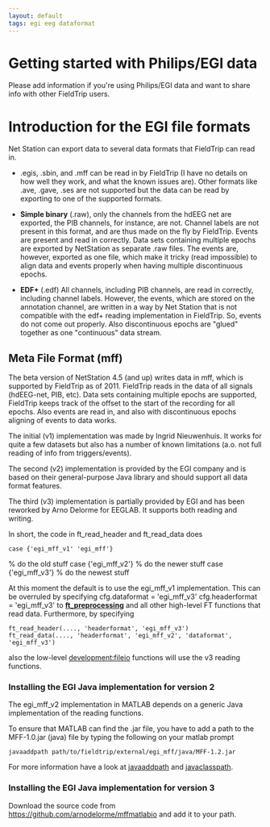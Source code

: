 ```yaml
---
layout: default
tags: egi eeg dataformat
---
```


# Getting started with Philips/EGI data

Please add information if you're using Philips/EGI data and want to share info with other FieldTrip users.

# Introduction for the EGI file formats

Net Station can export data to several data formats that FieldTrip can read in. 

*  .egis, .sbin, and .mff can be read in by FieldTrip (I have no details on how well they work, and what the known issues are). Other formats like .ave, .gave, .ses are not supported but the data can be read by exporting to one of the supported formats.

*  **Simple binary** (.raw), only the channels from the hdEEG net are exported, the PIB channels, for instance, are not. Channel labels are not present in this format, and are thus made on the fly by FieldTrip. Events are present and read in correctly. Data sets containing multiple epochs are exported by NetStation as separate .raw files. The events are, however, exported as one file, which make it tricky (read impossible) to align data and events properly when having multiple discontinuous epochs.

*  **EDF+** (.edf) All channels, including PIB channels, are read in correctly, including channel labels. However, the events, which are stored on the annotation channel, are written in a way by Net Station that is not compatible with the edf+ reading implementation in FieldTrip. So, events do not come out properly. Also discontinuous epochs are "glued" together as one "continuous" data stream.
 
## Meta File Format (mff)

 The beta version of NetStation 4.5 (and up) writes data in mff, which is supported by FieldTrip as of 2011. FieldTrip reads in the data of all signals (hdEEG-net, PIB, etc). Data sets containing multiple epochs are supported, FieldTrip keeps track of the offset to the start of the recording for all epochs. Also events are read in, and also with discontinuous epochs aligning of events to data works.

The initial (v1) implementation was made by Ingrid Nieuwenhuis. It works for quite a few datasets but also has a number of known limitations (a.o. not full reading of info from triggers/events). 

The second (v2) implementation is provided by the EGI company and is based on their general-purpose Java library and should support all data format features. 

The third (v3) implementation is partially provided by EGI and has been reworked by Arno Delorme for EEGLAB. It supports both reading and writing.

In short, the code in ft_read_header and ft_read_data does 

    case {'egi_mff_v1' 'egi_mff'}
   % do the old stuff
    case {'egi_mff_v2'}
   % do the newer stuff
    case {'egi_mff_v3'}
   % do the newest stuff

At this moment the default is to use the egi_mff_v1 implementation. This can be overruled by specifying
    cfg.dataformat = 'egi_mff_v3'
    cfg.headerformat = 'egi_mff_v3'
to **[ft_preprocessing](/reference/ft_preprocessing)** and all other high-level FT functions that read data. Furthermore, by specifying 

    ft_read_header(...., 'headerformat', 'egi_mff_v3')
    ft_read_data(...., 'headerformat', 'egi_mff_v2', 'dataformat', 'egi_mff_v3')

also the low-level [development:fileio](/development/fileio) functions will use the v3 reading functions.

### Installing the EGI Java implementation for version 2

The egi_mff_v2 implementation in MATLAB depends on a generic Java implementation of the reading functions. 

To ensure that MATLAB can find the .jar file, you have to add a path to the MFF-1.0.jar (java) file by typing the following on your matlab prompt

    javaaddpath path/to/fieldtrip/external/egi_mff/java/MFF-1.2.jar

For more information have a look at [javaaddpath](http://www.mathworks.nl/help/techdoc/ref/javaaddpath.html) and [javaclasspath](http://www.mathworks.nl/help/techdoc/ref/javaclasspath.html).

### Installing the EGI Java implementation for version 3

Download the source code from https://github.com/arnodelorme/mffmatlabio and add it to your path.
